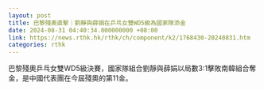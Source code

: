 ```yaml
---
layout: post
title: 巴黎殘奧直擊｜劉靜與薛娟在乒乓女雙WD5級為國家隊添金
date: 2024-08-31 04:40:34.000000000 +08:00
link: https://news.rthk.hk/rthk/ch/component/k2/1768430-20240831.htm
categories: rthk
---
```


巴黎殘奧乒乓女雙WD5級決賽，國家隊組合劉靜與薛娟以局數3:1擊敗南韓組合奪金，是中國代表團在今屆殘奧的第11金。
